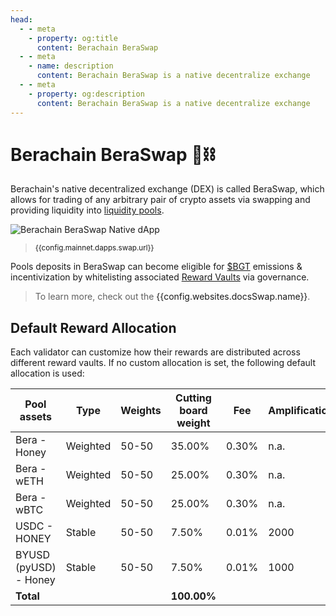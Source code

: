 ```yaml
---
head:
  - - meta
    - property: og:title
      content: Berachain BeraSwap
  - - meta
    - name: description
      content: Berachain BeraSwap is a native decentralize exchange
  - - meta
    - property: og:description
      content: Berachain BeraSwap is a native decentralize exchange
---
```


<script setup>
  import config from '@berachain/config/constants.json';
</script>

# Berachain BeraSwap 🐻⛓️

Berachain's native decentralized exchange (DEX) is called BeraSwap, which allows for trading of any arbitrary pair of crypto assets via swapping and providing liquidity into [liquidity pools](/learn/help/glossary#liquidity-pool).

<a target="_blank" :href="config.mainnet.dapps.swap.url + '/swap'">

![Berachain BeraSwap Native dApp](/assets/beraswap.png)

</a>

> <small><a :href="config.mainnet.dapps.swap.url">{{config.mainnet.dapps.swap.url}}</a></small>

Pools deposits in BeraSwap can become eligible for [$BGT](https://docs.berachain.com/learn/pol/tokens/bgt) emissions & incentivization by whitelisting associated [Reward Vaults](/learn/pol/rewardvaults) via governance.

> To learn more, check out the <a :href="config.websites.docsSwap.url">{{config.websites.docsSwap.name}}</a>.

## Default Reward Allocation

Each validator can customize how their rewards are distributed across different reward vaults. If no custom allocation is set, the following default allocation is used:

| Pool assets | Type | Weights | Cutting board weight | Fee | Amplification |
|-------------|------|---------|---------------------|-----|---------------|
| Bera - Honey | Weighted | 50-50 | 35.00% | 0.30% | n.a. |
| Bera - wETH | Weighted | 50-50 | 25.00% | 0.30% | n.a. |
| Bera - wBTC | Weighted | 50-50 | 25.00% | 0.30% | n.a. |
| USDC - HONEY | Stable | 50-50 | 7.50% | 0.01% | 2000 |
| BYUSD (pyUSD) - Honey | Stable | 50-50 | 7.50% | 0.01% | 1000 |
| **Total** | | | **100.00%** | | |
